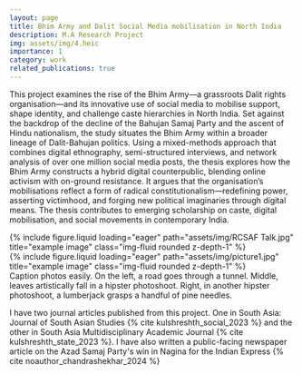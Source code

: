```yaml
---
layout: page
title: Bhim Army and Dalit Social Media mobilisation in North India
description: M.A Research Project
img: assets/img/4.heic
importance: 1
category: work
related_publications: true
---
```


This project examines the rise of the Bhim Army—a grassroots Dalit rights organisation—and its innovative use of social media to mobilise support, shape identity, and challenge caste hierarchies in North India. Set against the backdrop of the decline of the Bahujan Samaj Party and the ascent of Hindu nationalism, the study situates the Bhim Army within a broader lineage of Dalit-Bahujan politics. Using a mixed-methods approach that combines digital ethnography, semi-structured interviews, and network analysis of over one million social media posts, the thesis explores how the Bhim Army constructs a hybrid digital counterpublic, blending online activism with on-ground resistance. It argues that the organisation’s mobilisations reflect a form of radical constitutionalism—redefining power, asserting victimhood, and forging new political imaginaries through digital means. The thesis contributes to emerging scholarship on caste, digital mobilisation, and social movements in contemporary India.


<div class="row">
    <div class="col-sm mt-3 mt-md-0">
        {% include figure.liquid loading="eager" path="assets/img/RCSAF Talk.jpg" title="example image" class="img-fluid rounded z-depth-1" %}
    </div>
    <div class="col-sm mt-3 mt-md-0">
        {% include figure.liquid loading="eager" path="assets/img/picture1.jpg" title="example image" class="img-fluid rounded z-depth-1" %}
    </div>
</div>
<div class="caption">
    Caption photos easily. On the left, a road goes through a tunnel. Middle, leaves artistically fall in a hipster photoshoot. Right, in another hipster photoshoot, a lumberjack grasps a handful of pine needles.
</div>

I have two journal articles published from this project. One in South Asia: Journal of South Asian Studies {% cite kulshreshth_social_2023 %} and the other in South Asia Multidisciplinary Academic Journal {% cite kulshreshth_state_2023 %}. I have also written a public-facing newspaper article on the Azad Samaj Party's win in Nagina for the Indian Express {% cite noauthor_chandrashekhar_2024 %}
